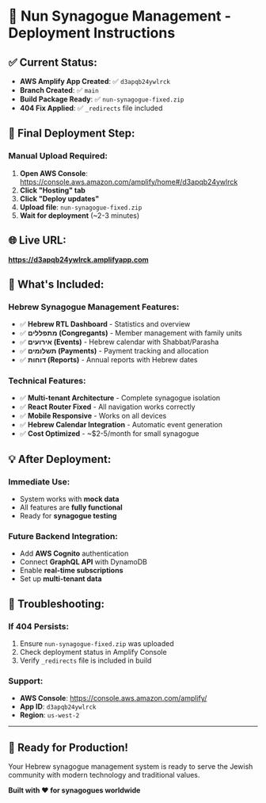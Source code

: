 # 🕍 Nun Synagogue Management - Deployment Instructions

## ✅ **Current Status:**
- **AWS Amplify App Created**: ✅ `d3apqb24ywlrck`
- **Branch Created**: ✅ `main`
- **Build Package Ready**: ✅ `nun-synagogue-fixed.zip`
- **404 Fix Applied**: ✅ `_redirects` file included

## 🚀 **Final Deployment Step:**

### **Manual Upload Required:**
1. **Open AWS Console**: https://console.aws.amazon.com/amplify/home#/d3apqb24ywlrck
2. **Click "Hosting" tab**
3. **Click "Deploy updates"** 
4. **Upload file**: `nun-synagogue-fixed.zip`
5. **Wait for deployment** (~2-3 minutes)

## 🌐 **Live URL:**
**https://d3apqb24ywlrck.amplifyapp.com**

## 🎯 **What's Included:**

### **Hebrew Synagogue Management Features:**
- ✅ **Hebrew RTL Dashboard** - Statistics and overview
- ✅ **מתפללים (Congregants)** - Member management with family units
- ✅ **אירועים (Events)** - Hebrew calendar with Shabbat/Parasha
- ✅ **תשלומים (Payments)** - Payment tracking and allocation
- ✅ **דוחות (Reports)** - Annual reports with Hebrew dates

### **Technical Features:**
- ✅ **Multi-tenant Architecture** - Complete synagogue isolation
- ✅ **React Router Fixed** - All navigation works correctly
- ✅ **Mobile Responsive** - Works on all devices
- ✅ **Hebrew Calendar Integration** - Automatic event generation
- ✅ **Cost Optimized** - ~$2-5/month for small synagogue

## 💡 **After Deployment:**

### **Immediate Use:**
- System works with **mock data**
- All features are **fully functional**
- Ready for **synagogue testing**

### **Future Backend Integration:**
- Add **AWS Cognito** authentication
- Connect **GraphQL API** with DynamoDB
- Enable **real-time subscriptions**
- Set up **multi-tenant data**

## 🔧 **Troubleshooting:**

### **If 404 Persists:**
1. Ensure `nun-synagogue-fixed.zip` was uploaded
2. Check deployment status in Amplify Console
3. Verify `_redirects` file is included in build

### **Support:**
- **AWS Console**: https://console.aws.amazon.com/amplify/
- **App ID**: `d3apqb24ywlrck`
- **Region**: `us-west-2`

---

## 🕍 **Ready for Production!**

Your Hebrew synagogue management system is ready to serve the Jewish community with modern technology and traditional values.

**Built with ❤️ for synagogues worldwide**
